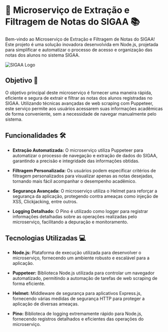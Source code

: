 # 🚀 Microserviço de Extração e Filtragem de Notas do SIGAA 📚

Bem-vindo ao Microserviço de Extração e Filtragem de Notas do SIGAA! Este projeto é uma solução inovadora desenvolvida em Node.js, projetada para simplificar e automatizar o processo de acesso e organização das notas dos alunos no sistema SIGAA.

![SIGAA Logo](https://i.ibb.co/NKXCPw7/logo-ifc-h-color.png)

## Objetivo 🎯

O objetivo principal deste microserviço é fornecer uma maneira rápida, eficiente e segura de extrair e filtrar as notas dos alunos registradas no SIGAA. Utilizando técnicas avançadas de web scraping com Puppeteer, este serviço permite aos usuários acessarem suas informações acadêmicas de forma conveniente, sem a necessidade de navegar manualmente pelo sistema.

## Funcionalidades 🛠️

- **Extração Automatizada:** O microserviço utiliza Puppeteer para automatizar o processo de navegação e extração de dados do SIGAA, garantindo a precisão e integridade das informações obtidas.

- **Filtragem Personalizada:** Os usuários podem especificar critérios de filtragem personalizados para visualizar apenas as notas desejadas, tornando mais fácil acompanhar o desempenho acadêmico.

- **Segurança Avançada:** O microserviço utiliza o Helmet para reforçar a segurança da aplicação, protegendo contra ameaças como injeção de XSS, Clickjacking, entre outros.

- **Logging Detalhado:** O Pino é utilizado como logger para registrar informações detalhadas sobre as operações realizadas pelo microserviço, facilitando a depuração e monitoramento.

## Tecnologias Utilizadas 💻

- **Node.js:** Plataforma de execução utilizada para desenvolver o microserviço, fornecendo um ambiente robusto e escalável para a aplicação.

- **Puppeteer:** Biblioteca Node.js utilizada para controlar um navegador automatizado, permitindo a automação de tarefas de web scraping de forma eficiente.

- **Helmet:** Middleware de segurança para aplicativos Express.js, fornecendo várias medidas de segurança HTTP para proteger a aplicação de diversas ameaças.

- **Pino:** Biblioteca de logging extremamente rápido para Node.js, fornecendo registros detalhados e eficientes das operações do microserviço.


